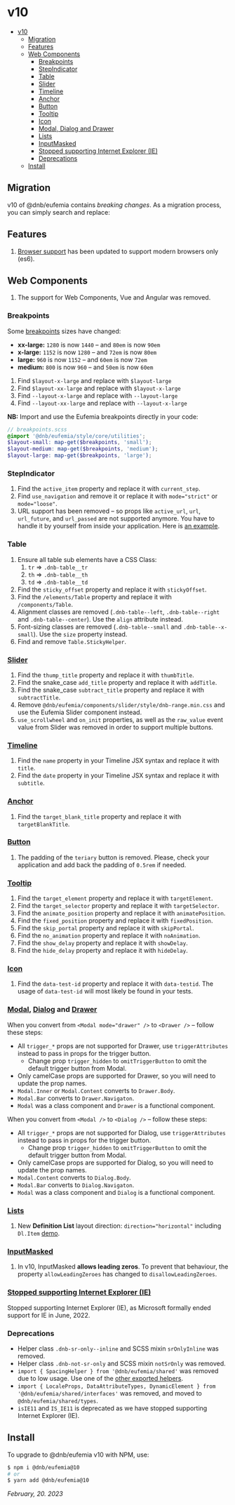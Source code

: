 # v10

- [v10](#v10)
  - [Migration](#migration)
  - [Features](#features)
  - [Web Components](#web-components)
    - [Breakpoints](#breakpoints)
    - [StepIndicator](#stepindicator)
    - [Table](#table)
    - [Slider](#slider)
    - [Timeline](#timeline)
    - [Anchor](#anchor)
    - [Button](#button)
    - [Tooltip](#tooltip)
    - [Icon](#icon)
    - [Modal, Dialog and Drawer](#modal-dialog-and-drawer)
    - [Lists](#lists)
    - [InputMasked](#inputmasked)
    - [Stopped supporting Internet Explorer (IE)](#stopped-supporting-internet-explorer-ie)
    - [Deprecations](#deprecations)
  - [Install](#install)

## Migration

v10 of @dnb/eufemia contains _breaking changes_. As a migration process, you can simply search and replace:

## Features

1. [Browser support](/uilib/usage/#supported-browsers-and-platforms) has been updated to support modern browsers only (es6).

## Web Components

1. The support for Web Components, Vue and Angular was removed.

### Breakpoints

Some [breakpoints](https://eufemia.dnb.no/uilib/usage/layout/media-queries) sizes have changed:

- **xx-large:** `1280` is now `1440` – and `80em` is now `90em`
- **x-large:** `1152` is now `1280` – and `72em` is now `80em`
- **large:** `960` is now `1152` – and `60em` is now `72em`
- **medium:** `800` is now `960` – and `50em` is now `60em`

1. Find `$layout-x-large` and replace with `$layout-large`
1. Find `$layout-xx-large` and replace with `$layout-x-large`
1. Find `--layout-x-large` and replace with `--layout-large`
1. Find `--layout-xx-large` and replace with `--layout-x-large`

**NB:** Import and use the Eufemia breakpoints directly in your code:

```scss
// breakpoints.scss
@import '@dnb/eufemia/style/core/utilities';
$layout-small: map-get($breakpoints, 'small');
$layout-medium: map-get($breakpoints, 'medium');
$layout-large: map-get($breakpoints, 'large');
```

### StepIndicator

1. Find the `active_item` property and replace it with `current_step`.
1. Find `use_navigation` and remove it or replace it with `mode="strict"` or `mode="loose"`.
1. URL support has been removed – so props like `active_url`, `url`, `url_future`, and `url_passed` are not supported anymore. You have to handle it by yourself from inside your application. Here is [an example](/uilib/components/step-indicator/#stepindicator-with-a-router).

### Table

1. Ensure all table sub elements have a CSS Class:
   1. `tr` => `.dnb-table__tr`
   1. `th` => `.dnb-table__th`
   1. `td` => `.dnb-table__td`
1. Find the `sticky_offset` property and replace it with `stickyOffset`.
1. Find the `/elements/Table` property and replace it with `/components/Table`.
1. Alignment classes are removed (`.dnb-table--left`, `.dnb-table--right` and `.dnb-table--center`). Use the `align` attribute instead.
1. Font-sizing classes are removed (`.dnb-table--small` and `.dnb-table--x-small`). Use the `size` property instead.
1. Find and remove `Table.StickyHelper`.

### [Slider](/uilib/components/slider)

1. Find the `thump_title` property and replace it with `thumbTitle`.
1. Find the snake_case `add_title` property and replace it with `addTitle`.
1. Find the snake_case `subtract_title` property and replace it with `subtractTitle`.
1. Remove `@dnb/eufemia/components/slider/style/dnb-range.min.css` and use the Eufemia Slider component instead.
1. `use_scrollwheel` and `on_init` properties, as well as the `raw_value` event value from Slider was removed in order to support multiple buttons.

### [Timeline](/uilib/components/timeline)

1. Find the `name` property in your Timeline JSX syntax and replace it with `title`.
1. Find the `date` property in your Timeline JSX syntax and replace it with `subtitle`.

### [Anchor](/uilib/elements/anchor)

1. Find the `target_blank_title` property and replace it with `targetBlankTitle`.

### [Button](/uilib/components/button)

1. The padding of the `teriary` button is removed. Please, check your application and add back the padding of `0.5rem` if needed.

### [Tooltip](/uilib/components/tooltip)

1. Find the `target_element` property and replace it with `targetElement`.
1. Find the `target_selector` property and replace it with `targetSelector`.
1. Find the `animate_position` property and replace it with `animatePosition`.
1. Find the `fixed_position` property and replace it with `fixedPosition`.
1. Find the `skip_portal` property and replace it with `skipPortal`.
1. Find the `no_animation` property and replace it with `noAnimation`.
1. Find the `show_delay` property and replace it with `showDelay`.
1. Find the `hide_delay` property and replace it with `hideDelay`.

### [Icon](/uilib/components/icon)

1. Find the `data-test-id` property and replace it with `data-testid`.
   The usage of `data-test-id` will most likely be found in your tests.

### [Modal](/uilib/components/modal), [Dialog](/uilib/components/dialog) and [Drawer](/uilib/components/drawer)

When you convert from `<Modal mode="drawer" />` to `<Drawer />` – follow these steps:

- All `trigger_*` props are not supported for Drawer, use `triggerAttributes` instead to pass in props for the trigger button.
  - Change prop `trigger_hidden` to `omitTriggerButton` to omit the default trigger button from Modal.
- Only camelCase props are supported for Drawer, so you will need to update the prop names.
- `Modal.Inner` or `Modal.Content` converts to `Drawer.Body`.
- `Modal.Bar` converts to `Drawer.Navigaton`.
- `Modal` was a class component and `Drawer` is a functional component.

When you convert from `<Modal />` to `<Dialog />` – follow these steps:

- All `trigger_*` props are not supported for Dialog, use `triggerAttributes` instead to pass in props for the trigger button.
  - Change prop `trigger_hidden` to `omitTriggerButton` to omit the default trigger button from Modal.
- Only camelCase props are supported for Dialog, so you will need to update the prop names.
- `Modal.Content` converts to `Dialog.Body`.
- `Modal.Bar` converts to `Dialog.Navigaton`.
- `Modal` was a class component and `Dialog` is a functional component.

### [Lists](/uilib/elements/lists)

1. New **Definition List** layout direction: `direction="horizontal"` including `Dl.Item` [demo](https://eufemia.dnb.no/uilib/elements/lists/#definition-list-in-horizontal-direction).

### [InputMasked](/uilib/components/input-masked)

1. In v10, InputMasked **allows leading zeros**. To prevent that behaviour, the property `allowLeadingZeroes` has changed to `disallowLeadingZeroes`.

### [Stopped supporting Internet Explorer (IE)](/uilib/usage/#supported-browsers-and-platforms)

Stopped supporting Internet Explorer (IE), as Microsoft formally ended support for IE in June, 2022.

### Deprecations

- Helper class `.dnb-sr-only--inline` and SCSS mixin `srOnlyInline` was removed.
- Helper class `.dnb-not-sr-only` and SCSS mixin `notSrOnly` was removed.
- `import { SpacingHelper } from '@dnb/eufemia/shared'` was removed due to low usage. Use one of the [other exported helpers](/uilib/usage/layout/spacing).
- `import { LocaleProps, DataAttributeTypes, DynamicElement } from '@dnb/eufemia/shared/interfaces'` was removed, and moved to `@dnb/eufemia/shared/types`.
- `isIE11` and `IS_IE11` is deprecated as we have stopped supporting Internet Explorer (IE).

## Install

To upgrade to @dnb/eufemia v10 with NPM, use:

```bash
$ npm i @dnb/eufemia@10
# or
$ yarn add @dnb/eufemia@10
```

_February, 20. 2023_
